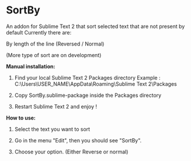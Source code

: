 SortBy
======

An addon for Sublime Text 2 that sort selected text that are not present by default
Currently there are:

By length of the line (Reversed / Normal)


(More type of sort are on development)



<b>Manual installation:</b>

1) Find your local Sublime Text 2 Packages directory
Example : C:\Users\USER_NAME\AppData\Roaming\Sublime Text 2\Packages
  
2) Copy SortBy.sublime-package inside the Packages directory

3) Restart Sublime Text 2 and enjoy !

<b>How to use:</b>

1) Select the text you want to sort

2) Go in the menu "Edit", then you should see "SortBy".

3) Choose your option. (Either Reverse or normal)
